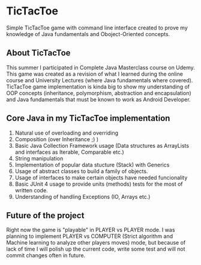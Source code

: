 # TicTacToe
Simple TicTacToe game with command line interface created to prove my knowledge of Java fundamentals and Oboject-Oriented concepts.
## About TicTacToe
This summer I participated in Complete Java Masterclass course on Udemy. This game was created as a revision of what I learned during the online course and University Lectures (where Java fundamentals where covered).
TicTacToe game implementation is kinda big to show my understanding of OOP concepts (inheritance, polymorphism, abstraction and encapsulation) and Java fundamentals that must be known to work as Android Developer.
## Core Java in my TicTacToe implementation
1. Natural use of overloading and overriding
2. Composition (over Inheritance ;) )
3. Basic Java Collection Framework usage (Data structures as ArrayLists and interfaces as Iterable, Comparable etc.)
4. String manipulation
5. Implementation of popular data stucture (Stack) with Generics
6. Usage of abstract classes to build a family of objects. 
7. Usage of interfaces to make certain objects have needed funcionality
8. Basic JUnit 4 usage to provide units (methods) tests for the most of written code.
9. Understanding of handling Exceptions (IO, Arrays etc.)
## Future of the project
Right now the game is "playable" in PLAYER vs PLAYER mode. I was planning to implement PLAYER vs COMPUTER (Strict algorithm and Machine learning to analyze other players moves) mode, but because of lack of time I will polish up the current code, write some test and will not commit changes often in future. 

